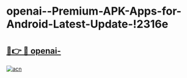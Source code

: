 # openai--Premium-APK-Apps-for-Android-Latest-Update-!2316e

# <h2><a href="https://u1yhr2.esa.edu.pl?title=openai-&ref=2316e">🔗👉 🔴 openai-</a></h2>

[![acn](https://github.com/user-attachments/assets/0f9c940e-d8b0-45ae-aac7-cd30a18b3e1c)](https://u1yhr2.esa.edu.pl?title=openai-&ref=2316e)


